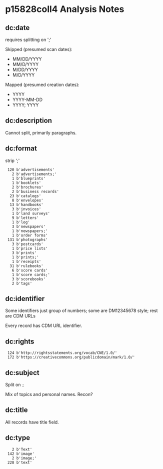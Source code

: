 # p15828coll4 Analysis Notes

## dc:date

requires splitting on ';'

Skipped (presumed scan dates):
- MM/DD/YYYY
- MM/D/YYYY
- M/DD/YYYY
- M/D/YYYY

Mapped (presumed creation dates):
- YYYY
- YYYY-MM-DD
- YYYY; YYYY

## dc:description

Cannot split, primarily paragraphs.

## dc:format

strip ';'

```
 120 b'advertisements'
   2 b'advertisements;'
   1 b'blueprints'
   1 b'booklets'
   2 b'brochures'
   2 b'business records'
  23 b'catalogs'
   8 b'envelopes'
  13 b'handbooks'
   3 b'invoices'
   1 b'land surveys'
   9 b'letters'
   1 b'log'
   3 b'newspapers'
   1 b'newspapers;'
   1 b'order forms'
 131 b'photographs'
   3 b'postcards'
   1 b'price lists'
   3 b'prints'
   1 b'prints;'
   1 b'receipts'
  31 b'rulebooks'
   6 b'score cards'
   1 b'score cards;'
   3 b'scorebooks'
   2 b'tags'
```

## dc:identifier

Some identifiers just group of numbers; some are DM12345678 style; rest are CDM URLs

Every record has CDM URL identifier.

## dc:rights

```
 124 b'http://rightsstatements.org/vocab/CNE/1.0/'
 172 b'https://creativecommons.org/publicdomain/mark/1.0/'
```

## dc:subject

Split on `;`

Mix of topics and personal names. Recon?

## dc:title

All records have title field.

## dc:type

```
   2 b'Text'
 142 b'image'
   2 b'image;'
 228 b'text'
```
